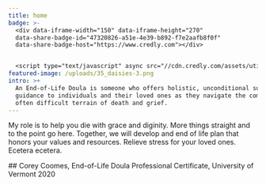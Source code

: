 ```yaml
---
title: home
badge: >-
  <div data-iframe-width="150" data-iframe-height="270"
  data-share-badge-id="47320826-a51e-4e39-b892-f7e2aafb8f0f"
  data-share-badge-host="https://www.credly.com"></div>


  <script type="text/javascript" async src="//cdn.credly.com/assets/utilities/embed.js"></script>
featured-image: /uploads/35_daisies-3.png
intro: >+
  An End-of-Life Doula is someone who offers holistic, unconditional support and
  guidance to individuals and their loved ones as they navigate the complex and
  often difficult terrain of death and grief.
---
```

My role is to help you die with grace and diginity. More things straight and to the point go here. Together, we will develop and end of life plan that honors your values and resources. Relieve stress for your loved ones. Ecetera ecetera.

<div class="my-credentials">
## Corey Coomes, End-of-Life Doula
Professional Certificate, University of Vermont 2020
</div>